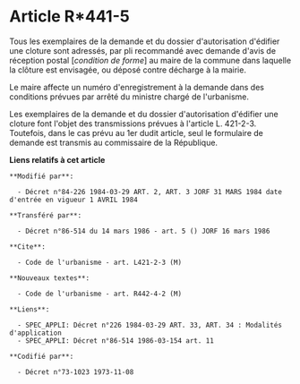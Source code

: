 # Article R*441-5

Tous les exemplaires de la demande et du dossier  d'autorisation d'édifier une cloture sont  adressés, par pli recommandé
avec demande d'avis de réception postal [*condition de forme*] au maire de la commune dans laquelle la clôture est envisagée,
ou déposé contre décharge à la mairie.

Le maire affecte un numéro d'enregistrement à la demande dans des conditions prévues par arrêté du ministre chargé de
l'urbanisme.

Les exemplaires de la demande et du dossier d'autorisation d'édifier une cloture font l'objet des transmissions prévues à
l'article L. 421-2-3. Toutefois, dans le cas prévu au 1er dudit article, seul le formulaire de demande est transmis au
commissaire de la République.

**Liens relatifs à cet article**

	**Modifié par**:

	  - Décret n°84-226 1984-03-29 ART. 2, ART. 3 JORF 31 MARS 1984 date d'entrée en vigueur 1 AVRIL 1984

	**Transféré par**:

	  - Décret n°86-514 du 14 mars 1986 - art. 5 () JORF 16 mars 1986

	**Cite**:

	  - Code de l'urbanisme - art. L421-2-3 (M)

	**Nouveaux textes**:

	  - Code de l'urbanisme - art. R442-4-2 (M)

	**Liens**:

	  - SPEC_APPLI: Décret n°226 1984-03-29 ART. 33, ART. 34 : Modalités d'application
	  - SPEC_APPLI: Décret n°86-514 1986-03-154 art. 11

	**Codifié par**:

	  - Décret n°73-1023 1973-11-08
